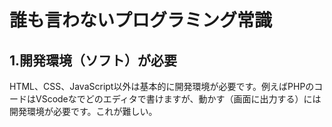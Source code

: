 # 誰も言わないプログラミング常識
## 1.開発環境（ソフト）が必要
HTML、CSS、JavaScript以外は基本的に開発環境が必要です。例えばPHPのコードはVScodeなでどのエディタで書けますが、動かす（画面に出力する）には開発環境が必要です。これが難しい。
